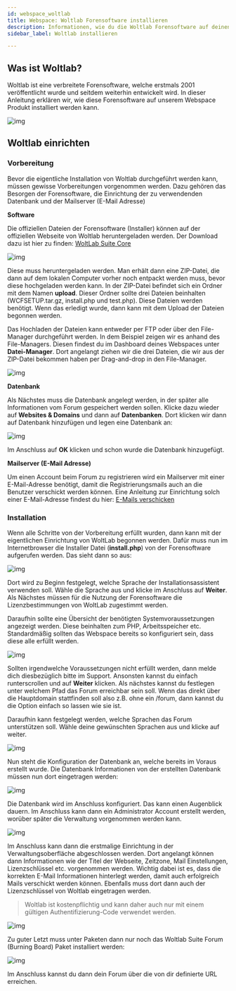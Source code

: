 ```yaml
---
id: webspace_woltlab
title: Webspace: Woltlab Forensoftware installieren
description: Informationen, wie du die Woltlab Forensoftware auf deinen Webspace von ZAP-Hosting installieren kannst - ZAP-Hosting.com Dokumentationen
sidebar_label: Woltlab installieren

---
```




## Was ist Woltlab?

Woltlab ist eine verbreitete Forensoftware, welche erstmals 2001 veröffentlicht wurde und seitdem weiterhin entwickelt wird. In dieser Anleitung erklären wir, wie diese Forensoftware auf unserem Webspace Produkt installiert werden kann. 

![img](https://screensaver01.zap-hosting.com/index.php/s/8cnWkrByjoy29LK/preview)



## Woltlab einrichten

### Vorbereitung

Bevor die eigentliche Installation von Woltlab durchgeführt werden kann, müssen gewisse Vorbereitungen vorgenommen werden. Dazu gehören das Besorgen der Forensoftware, die Einrichtung der zu verwendenden Datenbank und der Mailserver (E-Mail Adresse)



**Software**

Die offiziellen Dateien der Forensoftware (Installer) können auf der offiziellen Webseite von Woltlab heruntergeladen werden. Der Download dazu ist hier zu finden: [WoltLab Suite Core](https://www.woltlab.com/woltlab-suite-download/)

![img](https://screensaver01.zap-hosting.com/index.php/s/Eo5H8tsbynxGyZm/preview)

Diese muss heruntergeladen werden. Man erhält dann eine ZIP-Datei, die dann auf dem lokalen Computer vorher noch entpackt werden muss, bevor diese hochgeladen werden kann. In der ZIP-Datei befindet sich ein Ordner mit dem Namen **upload**. Dieser Ordner sollte drei Dateien beinhalten (WCFSETUP.tar.gz, install.php und test.php). Diese Dateien werden benötigt. Wenn das erledigt wurde, dann kann mit dem Upload der Dateien begonnen werden.

Das Hochladen der Dateien kann entweder per FTP oder über den File-Manager durchgeführt werden. In dem Beispiel zeigen wir es anhand des File-Managers. Diesen findest du im Dashboard deines Webspaces unter **Datei-Manager**. Dort angelangt ziehen wir die drei Dateien, die wir aus der ZIP-Datei bekommen haben per Drag-and-drop in den File-Manager. 

![img](https://screensaver01.zap-hosting.com/index.php/s/4fmHG6wEFrWzagP/preview)



**Datenbank**

Als Nächstes muss die Datenbank angelegt werden, in der später alle Informationen vom Forum gespeichert werden sollen. Klicke dazu wieder auf **Websites & Domains** und dann auf **Datenbanken**. Dort klicken wir dann auf Datenbank hinzufügen und legen eine Datenbank an: 

![img](https://screensaver01.zap-hosting.com/index.php/s/XcegSRpm5A5M7WS/preview)

Im Anschluss auf **OK** klicken und schon wurde die Datenbank hinzugefügt.



**Mailserver (E-Mail Adresse)**

Um einen Account beim Forum zu registrieren wird ein Mailserver mit einer E-Mail-Adresse benötigt, damit die Registrierungsmails auch an die Benutzer verschickt werden können. Eine Anleitung zur Einrichtung solch einer E-Mail-Adresse findest du hier: [E-Mails verschicken](https://zap-hosting.com/guides/docs/de/webspace_plesk_sendmail/)



### Installation

Wenn alle Schritte von der Vorbereitung erfüllt wurden, dann kann mit der eigentlichen Einrichtung von WoltLab begonnen werden. Dafür muss nun im Internetbrowser die Installer Datei (**install.php**) von der Forensoftware aufgerufen werden. Das sieht dann so aus: 

![img](https://screensaver01.zap-hosting.com/index.php/s/ixGkH8sSqCpFjei/preview)



Dort wird zu Beginn festgelegt, welche Sprache der Installationsassistent verwenden soll. Wähle die Sprache aus und klicke im Anschluss auf **Weiter**. Als Nächstes müssen für die Nutzung der Forensoftware die Lizenzbestimmungen von WoltLab zugestimmt werden. 

Daraufhin sollte eine Übersicht der benötigten Systemvoraussetzungen angezeigt werden. Diese beinhalten zum PHP, Arbeitsspeicher etc. Standardmäßig sollten das Webspace bereits so konfiguriert sein, dass diese alle erfüllt werden.

![img](https://screensaver01.zap-hosting.com/index.php/s/daMjPiR7npjGgmA/preview)

Sollten irgendwelche Voraussetzungen nicht erfüllt werden, dann melde dich diesbezüglich bitte im Support. Ansonsten kannst du einfach runterscrollen und auf **Weiter** klicken. Als nächstes kannst du festlegen unter welchem Pfad das Forum erreichbar sein soll. Wenn das direkt über die Hauptdomain stattfinden soll also z.B. ohne ein /forum, dann kannst du die Option einfach so lassen wie sie ist. 



Daraufhin kann festgelegt werden, welche Sprachen das Forum unterstützen soll. Wähle deine gewünschten Sprachen aus und klicke auf weiter. 

![img](https://screensaver01.zap-hosting.com/index.php/s/jns5rMmafrXf68k/preview)



Nun steht die Konfiguration der Datenbank an, welche bereits im Voraus erstellt wurde. Die Datenbank Informationen von der erstellten Datenbank müssen nun dort eingetragen werden: 



![img](https://screensaver01.zap-hosting.com/index.php/s/sgWjswzMZFT4dxQ/preview)



Die Datenbank wird im Anschluss konfiguriert. Das kann einen Augenblick dauern. Im Anschluss kann dann ein Administrator Account erstellt werden, worüber später die Verwaltung vorgenommen werden kann. 

![img](https://screensaver01.zap-hosting.com/index.php/s/CoDQQ99ExorNi6j/preview)



Im Anschluss kann dann die erstmalige Einrichtung in der Verwaltungsoberfläche abgeschlossen werden. Dort angelangt können dann Informationen wie der Titel der Webseite, Zeitzone, Mail Einstellungen, Lizenzschlüssel etc. vorgenommen werden. Wichtig dabei ist es, dass die korrekten E-Mail Informationen hinterlegt werden, damit auch erfolgreich Mails verschickt werden können. Ebenfalls muss dort dann auch der Lizenzschlüssel von Woltlab eingetragen werden.

> Woltlab ist kostenpflichtig und kann daher auch nur mit einem gültigen Authentifizierung-Code verwendet werden. 



![img](https://screensaver01.zap-hosting.com/index.php/s/3qwa7ic6cyRE9eH/preview)



Zu guter Letzt muss unter Paketen dann nur noch das Woltlab Suite Forum (Burning Board) Paket installiert werden:

![img](https://screensaver01.zap-hosting.com/index.php/s/XzQ9sQ2GMsD8JHN/preview)



 Im Anschluss kannst du dann dein Forum über die von dir definierte URL erreichen.

